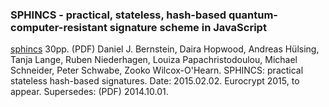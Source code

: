 ### SPHINCS - practical, stateless, hash-based quantum-computer-resistant signature scheme in JavaScript

[sphincs](http://sphincs.cr.yp.to/sphincs-20150202.pdf) 30pp. (PDF) Daniel J. Bernstein, Daira Hopwood, Andreas Hülsing, Tanja Lange, Ruben Niederhagen, Louiza Papachristodoulou, Michael Schneider, Peter Schwabe, Zooko Wilcox-O'Hearn. SPHINCS: practical stateless hash-based signatures. Date: 2015.02.02. Eurocrypt 2015, to appear. Supersedes: (PDF) 2014.10.01.
